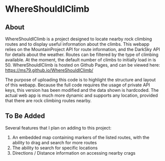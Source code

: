 # WhereShouldIClimb

## About

WhereShouldIClimb is a project designed to locate nearby rock climbing routes and to display useful information about the climbs. This webapp relies on the MountainProject API for route information, and the DarkSky API for details about the weather. Routes can be filtered by the type of climbing available. At the moment, the default number of climbs to initially load in is 50. WhereShouldIClimb is hosted on Github Pages, and can be viewed here: https://ms79.github.io/WhereShouldIClimb/

The purpose of uploading this code is to highlight the structure and layout of this webapp. Because the full code requires the usage of private API keys, this version has been modified and the data shown is hardcoded. The actual web app is much more dynamic and supports any location, provided that there are rock climbing routes nearby.

## To Be Added

Several features that I plan on adding to this project:
1. An embedded map containing markers of the listed routes, with the ability to drag and search for more routes
2. The ability to search for specific locations
3. Directions / Distance information on accessing nearby crags



